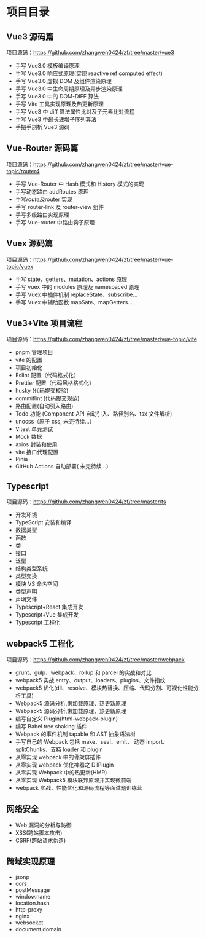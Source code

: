 # 项目目录

## Vue3 源码篇

项目源码：https://github.com/zhangwen0424/zf/tree/master/vue3

- 手写 Vue3.0 模板编译原理
- 手写 Vue3.0 响应式原理(实现 reactive ref computed effect)
- 手写 Vue3.0 虚拟 DOM 及组件渲染原理
- 手写 Vue3.0 中生命周期原理及异步渲染原理
- 手写 Vue3.0 中的 DOM-DIFF 算法
- 手写 Vite 工具实现原理及热更新原理
- 手写 Vue3 中 diff 算法属性比对及子元素比对流程
- 手写 Vue3 中最长递增子序列算法
- 手把手剖析 Vue3 源码

## Vue-Router 源码篇

项目源码：https://github.com/zhangwen0424/zf/tree/master/vue-topic/router4

- 手写 Vue-Router 中 Hash 模式和 History 模式的实现
- 手写动态路由 addRoutes 原理
- 手写$route及$router 实现
- 手写 router-link 及 router-view 组件
- 手写多级路由实现原理
- 手写 Vue-router 中路由钩子原理

## Vuex 源码篇

项目源码：https://github.com/zhangwen0424/zf/tree/master/vue-topic/vuex

- 手写 state、getters、mutation、actions 原理
- 手写 vuex 中的 modules 原理及 namespaced 原理
- 手写 Vuex 中插件机制 replaceState、subscribe...
- 手写 Vuex 中辅助函数 mapSate、mapGetters...

## Vue3+Vite 项目流程

项目源码：https://github.com/zhangwen0424/zf/tree/master/vue-topic/vite

- pnpm 管理项目
- vite 的配置
- 项目初始化
- Eslint 配置（代码格式化）
- Prettier 配置（代码风格格式化）
- husky (代码提交校验)
- commitlint (代码提交规范)
- 路由配置(自动引入路由)
- Todo 功能 (Component-API 自动引入、路径别名、tsx 文件解析)
- unocss（原子 css, 未完待续...）
- Vitest 单元测试
- Mock 数据
- axios 封装和使用
- vite 接口代理配置
- Pinia
- GitHub Actions 自动部署( 未完待续...)

## Typescript

项目源码：https://github.com/zhangwen0424/zf/tree/master/ts

- 开发环境
- TypeScript 安装和编译
- 数据类型
- 函数
- 类
- 接口
- 泛型
- 结构类型系统
- 类型变换
- 模块 VS 命名空间
- 类型声明
- 声明文件
- Typescript+React 集成开发
- Typescript+Vue 集成开发
- Typescript 工程化

## webpack5 工程化

项目源码：https://github.com/zhangwen0424/zf/tree/master/webpack

- grunt、gulp、webpack、rollup 和 parcel 的实战和对比
- webpack5 实战 entry、output、loaders、plugins、文件指纹
- webpack5 优化(dll、resolve、模块热替换、压缩、代码分割、可视化性能分析工具)
- Webpack5 源码分析,懒加载原理、热更新原理
- Webpack5 源码分析,懒加载原理、热更新原理
- 编写自定义 Plugin(html-webpack-plugin)
- 编写 Babel tree shaking 插件
- Webpack 的事件机制 tapable 和 AST 抽象语法树
- 手写自己的 Webpack 包括 make、seal、emit、 动态 import、splitChunks、支持 loader 和 plugin
- 从零实现 webpack 中的骨架屏插件
- 从零实现 webpack 优化神器之 DllPlugin
- 从零实现 Webpack 中的热更新(HMR)
- 从零实现 Webpack5 模块联邦原理并实现微前端
- webpack 实战、性能优化和源码流程等面试题训练营

## 网络安全

- Web 漏洞的分析与防御
- XSS(跨站脚本攻击)
- CSRF(跨站请求伪造)

## 跨域实现原理

- jsonp
- cors
- postMessage
- window.name
- location.hash
- http-proxy
- nginx
- websocket
- document.domain
